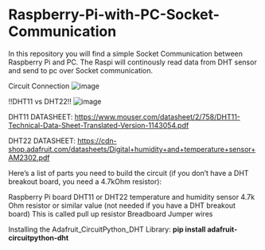 # Raspberry-Pi-with-PC-Socket-Communication
In this repository you will find a simple Socket Communication between Raspberry Pi and PC. The Raspi will continously read data from DHT sensor and send to pc over Socket communication.

Circuit Connection
![image](https://github.com/rahmandip/Raspberry-Pi-with-PC-Socket-Communication/assets/99471302/9d08373b-bf49-4026-a5ae-3949259ec479)

!!DHT11 vs DHT22!!
![image](https://github.com/rahmandip/Raspberry-Pi-with-PC-Socket-Communication/assets/99471302/14866d0d-01dc-4379-a201-7bffd1544472)

DHT11 DATASHEET: https://www.mouser.com/datasheet/2/758/DHT11-Technical-Data-Sheet-Translated-Version-1143054.pdf

DHT22 DATASHEET: https://cdn-shop.adafruit.com/datasheets/Digital+humidity+and+temperature+sensor+AM2302.pdf

Here’s a list of parts you need to build the circuit (if you don’t have a DHT breakout board, you need a 4.7kOhm resistor):

Raspberry Pi board 
DHT11 or DHT22 temperature and humidity sensor
4.7k Ohm resistor or similar value (not needed if you have a DHT breakout board) This is called pull up resistor
Breadboard
Jumper wires

Installing the Adafruit_CircuitPython_DHT Library:
**pip install adafruit-circuitpython-dht**
